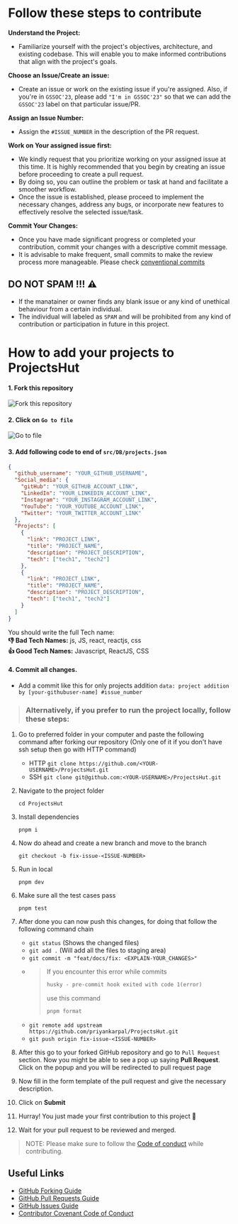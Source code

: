 # Follow these steps to contribute

**Understand the Project:**

- Familiarize yourself with the project's objectives, architecture, and existing codebase. This will enable you to make informed contributions that align with the project's goals.

**Choose an Issue/Create an issue:**

- Create an issue or work on the existing issue if you're assigned. Also, if you're in `GSSOC'23`, please add `"I'm in GSSOC'23"` so that we can add the `GSSOC'23` label on that particular issue/PR.

**Assign an Issue Number:**

- Assign the `#ISSUE_NUMBER` in the description of the PR request.

**Work on Your assigned issue first:**

- We kindly request that you prioritize working on your assigned issue at this time. It is highly recommended that you begin by creating an issue before proceeding to create a pull request.
- By doing so, you can outline the problem or task at hand and facilitate a smoother workflow.
- Once the issue is established, please proceed to implement the necessary changes, address any bugs, or incorporate new features to effectively resolve the selected issue/task.

**Commit Your Changes:**

- Once you have made significant progress or completed your contribution, commit your changes with a descriptive commit message.
- It is advisable to make frequent, small commits to make the review process more manageable. Please check [conventional commits](https://www.conventionalcommits.org/en/v1.0.0/)

## DO NOT SPAM !!! ⚠

- If the manatainer or owner finds any blank issue or any kind of unethical behaviour from a certain individual.
- The individual will labeled as `SPAM` and will be prohibited from any kind of contribution or participation in future in this project.

# How to add your projects to ProjectsHut

#### 1. Fork this repository

![ Fork this repository](https://user-images.githubusercontent.com/88102392/226444075-7d7d28b5-8d88-459a-bb82-38a3f64aaf28.png)

#### 2. Click on `Go to file`

![Go to file](https://user-images.githubusercontent.com/88102392/226444608-12a2abb9-436c-4843-8893-49029cb4c033.png)

#### 3. Add following code to end of `src/DB/projects.json`

```json
{
  "github_username": "YOUR_GITHUB_USERNAME",
  "Social_media": {
    "gitHub": "YOUR_GITHUB_ACCOUNT_LINK",
    "LinkedIn": "YOUR_LINKEDIN_ACCOUNT_LINK",
    "Instagram": "YOUR_INSTAGRAM_ACCOUNT_LINK",
    "YouTube": "YOUR_YOUTUBE_ACCOUNT_LINK",
    "Twitter": "YOUR_TWITTER_ACCOUNT_LINK"
  },
  "Projects": [
    {
      "link": "PROJECT_LINK",
      "title": "PROJECT_NAME",
      "description": "PROJECT_DESCRIPTION",
      "tech": ["tech1", "tech2"]
    },
    {
      "link": "PROJECT_LINK",
      "title": "PROJECT_NAME",
      "description": "PROJECT_DESCRIPTION",
      "tech": ["tech1", "tech2"]
    }
  ]
}
```

You should write the full Tech name: <br>
**👎 Bad Tech Names:** js, JS, react, reactjs, css <br>
**👍 Good Tech Names:** Javascript, ReactJS, CSS

#### 4. Commit all changes.

- Add a commit like this for only projects addition `data: project addition by [your-githubuser-name] #issue_number`

> ### Alternatively, if you prefer to run the project locally, follow these steps:

1.  Go to preferred folder in your computer and paste the following command after forking our repository (Only one of it if you don't have ssh setup then go with HTTP command)

    - HTTP
      `git clone https://github.com/<YOUR-USERNAME>/ProjectsHut.git`
    - SSH
      `git clone git@github.com:<YOUR-USERNAME>/ProjectsHut.git`

2.  Navigate to the project folder

    ```
    cd ProjectsHut
    ```

3.  Install dependencies

    ```
    pnpm i
    ```

4.  Now do ahead and create a new branch and move to the branch

    ```
    git checkout -b fix-issue-<ISSUE-NUMBER>
    ```

5.  Run in local

    ```
    pnpm dev
    ```

6.  Make sure all the test cases pass

    ```
    pnpm test
    ```

7.  After done you can now push this changes, for doing that follow the following command chain

    - `git status` (Shows the changed files)
    - `git add .` (Will add all the files to staging area)
    - `git commit -m "feat/docs/fix: <EXPLAIN-YOUR_CHANGES>"`
    - > If you encounter this error while commits
      >
      > ```diff
      > husky - pre-commit hook exited with code 1(error)
      > ```
      >
      > use this command
      >
      > ```diff
      > pnpm format
      > ```
    - `git remote add upstream https://github.com/priyankarpal/ProjectsHut.git`
    - `git push origin fix-issue-<ISSUE-NUMBER>`

8.  After this go to your forked GitHub repository and go to `Pull Request` section. Now you might be able to see a pop up saying **Pull Request**. Click on the popup and you will be redirected to pull request page

9.  Now fill in the form template of the pull request and give the necessary description.

10. Click on **Submit**

11. Hurray! You just made your first contribution to this project 🎉

12. Wait for your pull request to be reviewed and merged.

> NOTE: Please make sure to follow the [Code of conduct](https://github.com/priyankarpal/ProjectsHut/blob/main/CODE_OF_CONDUCT.md) while contributing.

## Useful Links

- [GitHub Forking Guide](https://docs.github.com/en/get-started/quickstart/fork-a-repo)
- [GitHub Pull Requests Guide](https://docs.github.com/en/pull-requests/collaborating-with-pull-requests/proposing-changes-to-your-work-with-pull-requests/about-pull-requests)
- [GitHub Issues Guide](https://docs.github.com/en/issues/tracking-your-work-with-issues/about-issues)
- [Contributor Covenant Code of Conduct](https://www.contributor-covenant.org/version/2/1/code_of_conduct/)
